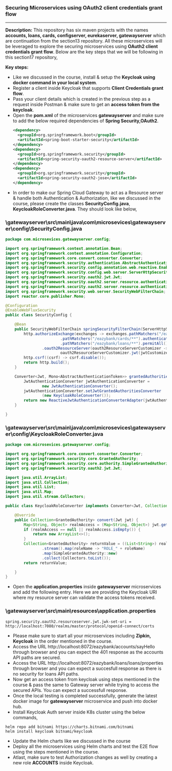 ### Securing Microservices using OAuth2 client credentials grant flow
---

**Description:** This repository has six maven projects with the names **accounts, loans, cards, configserver, eurekaserver, gatewayserver** which are continuation from the 
section13 repository. All these microservices will be leveraged to explore the securing microservices using **OAuth2 client credentials grant flow**.
Below are the key steps that we will be following in this section17 repository,

**Key steps:**
- Like we discussed in the course, install & setup the **Keycloak using docker command in your local system**.
- Register a client inside Keycloak that supports **Client Credentials grant flow**.
- Pass your client details which is created in the previous step as a request inside Postman & make sure to get an **access token from the keycloak**.
- Open the **pom.xml** of the microservices **gatewayserver** and make sure to add the below required dependencies of **Spring Security,OAuth2**. 
  ```xml
  <dependency>
	<groupId>org.springframework.boot</groupId>
	<artifactId>spring-boot-starter-security</artifactId>
  </dependency>
  <dependency>
	<groupId>org.springframework.security</groupId>
	<artifactId>spring-security-oauth2-resource-server</artifactId>
  </dependency>
  <dependency>
	<groupId>org.springframework.security</groupId>
	<artifactId>spring-security-oauth2-jose</artifactId>
  </dependency>
  ```
- In order to make our Spring Cloud Gateway to act as a Resource server & handle both Authentication & Authorization,
  like we discussed in the course, please create the classes **SecurityConfig.java**, 
  **KeycloakRoleConverter.java**. They should look like below,
### \gatewayserver\src\main\java\com\microsevices\gatewayserver\config\SecurityConfig.java
```java
package com.microsevices.gatewayserver.config;

import org.springframework.context.annotation.Bean;
import org.springframework.context.annotation.Configuration;
import org.springframework.core.convert.converter.Converter;
import org.springframework.security.authentication.AbstractAuthenticationToken;
import org.springframework.security.config.annotation.web.reactive.EnableWebFluxSecurity;
import org.springframework.security.config.web.server.ServerHttpSecurity;
import org.springframework.security.oauth2.jwt.Jwt;
import org.springframework.security.oauth2.server.resource.authentication.JwtAuthenticationConverter;
import org.springframework.security.oauth2.server.resource.authentication.ReactiveJwtAuthenticationConverterAdapter;
import org.springframework.security.web.server.SecurityWebFilterChain;
import reactor.core.publisher.Mono;

@Configuration
@EnableWebFluxSecurity
public class SecurityConfig {

    @Bean
    public SecurityWebFilterChain springSecurityFilterChain(ServerHttpSecurity http) {
        http.authorizeExchange(exchanges -> exchanges.pathMatchers("/eazybank/accounts/**").hasRole("ACCOUNTS")
                        .pathMatchers("/eazybank/cards/**").authenticated()
                        .pathMatchers("/eazybank/loans/**").permitAll())
                .oauth2ResourceServer(oauth2ResourceServerCustomizer ->
                        oauth2ResourceServerCustomizer.jwt(jwtCustomizer -> jwtCustomizer.jwtAuthenticationConverter(grantedAuthoritiesExtractor())));
        http.csrf((csrf) -> csrf.disable());
        return http.build();
    }

    Converter<Jwt, Mono<AbstractAuthenticationToken>> grantedAuthoritiesExtractor() {
        JwtAuthenticationConverter jwtAuthenticationConverter =
                new JwtAuthenticationConverter();
        jwtAuthenticationConverter.setJwtGrantedAuthoritiesConverter
                (new KeycloakRoleConverter());
        return new ReactiveJwtAuthenticationConverterAdapter(jwtAuthenticationConverter);
    }

}
```
### \gatewayserver\src\main\java\com\microsevices\gatewayserver\config\KeycloakRoleConverter.java
```java
package com.microsevices.gatewayserver.config;

import org.springframework.core.convert.converter.Converter;
import org.springframework.security.core.GrantedAuthority;
import org.springframework.security.core.authority.SimpleGrantedAuthority;
import org.springframework.security.oauth2.jwt.Jwt;

import java.util.ArrayList;
import java.util.Collection;
import java.util.List;
import java.util.Map;
import java.util.stream.Collectors;

public class KeycloakRoleConverter implements Converter<Jwt, Collection<GrantedAuthority>> {

    @Override
    public Collection<GrantedAuthority> convert(Jwt jwt) {
        Map<String, Object> realmAccess = (Map<String, Object>) jwt.getClaims().get("realm_access");
        if (realmAccess == null || realmAccess.isEmpty()) {
            return new ArrayList<>();
        }
        Collection<GrantedAuthority> returnValue = ((List<String>) realmAccess.get("roles"))
                .stream().map(roleName -> "ROLE_" + roleName)
                .map(SimpleGrantedAuthority::new)
                .collect(Collectors.toList());
        return returnValue;

    }
}
```
- Open the **application.properties** inside **gatewayserver** microservices and add the following entry. Here we are providing the Keycloak  URI where my resource server can validate the access tokens received.
### \gatewayserver\src\main\resources\application.properties
```
spring.security.oauth2.resourceserver.jwt.jwk-set-uri = http://localhost:7080/realms/master/protocol/openid-connect/certs
```
- Please make sure to start all your microservices including **Zipkin, Keycloak** in the order mentioned in the course.
- Access the URL http://localhost:8072/eazybank/accounts/sayHello through browser and you can expect the 401 response as the accounts API paths are secured.
- Access the URL http://localhost:8072/eazybank/loans/loans/properties through browser and you can expect a succesfull response as there is no security for loans API paths.
- Now get an access token from keycloak using steps mentioned in the course & pass the same to Gateway server while trying to access the secured APIs. You can expect a successfull response.
- Once the local testing is completed successfully, generate the latest docker image for **gatewayserver** microservice and push into docker hub.
- Install Keycloak Auth server inside K8s cluster using the below commands,
```
helm repo add bitnami https://charts.bitnami.com/bitnami
helm install keycloak bitnami/keycloak
```
- Update the Helm charts like we discussed in the course
- Deploy all the microservices using Helm charts and test the E2E flow using the steps mentioned in the course.
- Atlast, make sure to test Authorization changes as well by creating a new role **ACCOUNTS** inside Keycloak.

